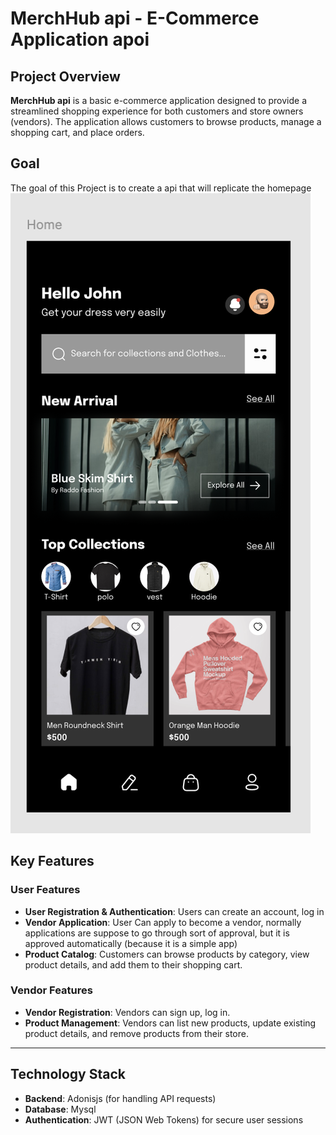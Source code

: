 # MerchHub api - E-Commerce Application apoi

## Project Overview

**MerchHub api** is a basic e-commerce application designed to provide a streamlined shopping experience for both customers and store owners (vendors). The application allows customers to browse products, manage a shopping cart, and place orders. 


## Goal
The goal of this Project is to create a api that will replicate the homepage
<img src="image.png">

## Key Features

### User Features
- **User Registration & Authentication**: Users can create an account, log in 
- **Vendor Application**: User Can apply to become a vendor, normally applications are suppose to go through sort of approval, but it is approved automatically (because it is a simple app)
- **Product Catalog**: Customers can browse products by category, view product details, and add them to their shopping cart.


### Vendor Features
- **Vendor Registration**: Vendors can sign up, log in.
- **Product Management**: Vendors can list new products, update existing product details, and remove products from their store.



---

## Technology Stack

- **Backend**: Adonisjs (for handling API requests)
- **Database**: Mysql
- **Authentication**: JWT (JSON Web Tokens) for secure user sessions
<!-- - **Hosting**: AWS, Heroku, or similar cloud hosting platform -->

